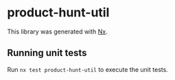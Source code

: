 # product-hunt-util

This library was generated with [Nx](https://nx.dev).

## Running unit tests

Run `nx test product-hunt-util` to execute the unit tests.

